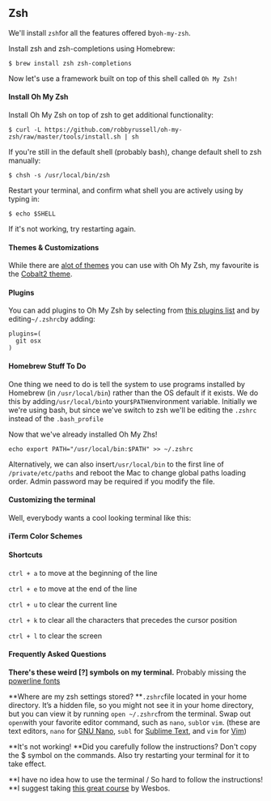## Zsh

We'll install `zsh`for all the features offered by`oh-my-zsh`.

Install zsh and zsh-completions using Homebrew:

```
$ brew install zsh zsh-completions
```

Now let's use a framework built on top of this shell called `Oh My Zsh!`

#### Install Oh My Zsh

Install Oh My Zsh on top of zsh to get additional functionality:

```
$ curl -L https://github.com/robbyrussell/oh-my-zsh/raw/master/tools/install.sh | sh
```

If you're still in the default shell \(probably bash\), change default shell to zsh manually:

```
$ chsh -s /usr/local/bin/zsh
```

Restart your terminal, and confirm what shell you are actively using by typing in:

```
$ echo $SHELL
```

If it's not working, try restarting again.

#### Themes & Customizations

While there are [alot of themes](https://github.com/robbyrussell/oh-my-zsh/wiki/themes) you can use with Oh My Zsh, my favourite is the [Cobalt2 theme](https://github.com/wesbos/Cobalt2-iterm).

#### Plugins

You can add plugins to Oh My Zsh by selecting from [this plugins list](https://github.com/robbyrussell/oh-my-zsh/wiki/Plugins) and by editing`~/.zshrc`by adding:

```
plugins=(
  git osx
)
```

#### Homebrew Stuff To Do

One thing we need to do is tell the system to use programs installed by Homebrew \(in `/usr/local/bin`\) rather than the OS default if it exists. We do this by adding`/usr/local/bin`to your`$PATH`environment variable. Initially we we're using bash, but since we've switch to zsh we'll be editing the `.zshrc` instead of the `.bash_profile`

Now that we've already installed Oh My Zhs!

```
echo export PATH="/usr/local/bin:$PATH" >> ~/.zshrc
```

Alternatively, we can also insert`/usr/local/bin` to the first line of `/private/etc/paths` and reboot the Mac to change global paths loading order. Admin password may be required if you modify the file.

#### Customizing the terminal

Well, everybody wants a cool looking terminal like this:

#### iTerm Color Schemes

#### Shortcuts

`ctrl + a` to move at the beginning of the line

`ctrl + e` to move at the end of the line

`ctrl + u` to clear the current line

`ctrl + k` to clear all the characters that precedes the cursor position

`ctrl + l` to clear the screen

#### Frequently Asked Questions

**There's these weird \[?\] symbols on my terminal.** Probably missing the [powerline fonts](https://github.com/powerline/fonts)

**Where are my zsh settings stored? **`.zshrc`file located in your home directory. It’s a hidden file, so you might not see it in your home directory, but you can view it by running `open ~/.zshrc`from the terminal. Swap out `open`with your favorite editor command, such as `nano`, `subl`or `vim`. \(these are text editors, `nano` for [GNU Nano](https://www.nano-editor.org/), `subl` for [Sublime Text](https://www.sublimetext.com/), and `vim` for [Vim](http://www.vim.org/)\)

**It's not working! **Did you carefully follow the instructions? Don't copy the $ symbol on the commands. Also try restarting your terminal for it to take effect.

**I have no idea how to use the terminal / So hard to follow the instructions! **I suggest taking [this great course](https://commandlinepoweruser.com) by Wesbos.


